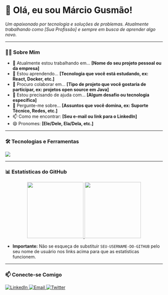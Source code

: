 # 👋 Olá, eu sou Márcio Gusmão!

<p align="left">
  <em>Um apaixonado por tecnologia e soluções de problemas. Atualmente trabalhando como [Sua Profissão] e sempre em busca de aprender algo novo.</em>
</p>

---

### 👨‍💻 Sobre Mim

- 🔭 Atualmente estou trabalhando em... **[Nome do seu projeto pessoal ou da empresa]**
- 🌱 Estou aprendendo... **[Tecnologia que você está estudando, ex: React, Docker, etc.]**
- 👯 Procuro colaborar em... **[Tipo de projeto que você gostaria de participar, ex: projetos open source em Java]**
- 🤔 Estou precisando de ajuda com... **[Algum desafio ou tecnologia específica]**
- 💬 Pergunte-me sobre... **[Assuntos que você domina, ex: Suporte Técnico, Redes, etc.]**
- 📫 Como me encontrar: **[Seu e-mail ou link para o LinkedIn]**
- 😄 Pronomes: **[Ele/Dele, Ela/Dela, etc.]**

---

### 🛠️ Tecnologias e Ferramentas

<p align="left">
  <a href="https://skillicons.dev">
    <img src="https://skillicons.dev/icons?i=java,spring,kotlin,python,mysql,postgres,git,github,docker,linux,vscode,idea,notion" />
  </a>
</p>
  
---

### 📊 Estatísticas do GitHub

<p align="center">
  <a href="https://github.com/SEU-USERNAME-DO-GITHUB">
    <img height="180em" src="https://github-readme-stats.vercel.app/api?username=SEU-USERNAME-DO-GITHUB&show_icons=true&theme=dracula&include_all_commits=true&count_private=true"/>
    <img height="180em" src="https://github-readme-stats.vercel.app/api/top-langs/?username=SEU-USERNAME-DO-GITHUB&layout=compact&langs_count=7&theme=dracula"/>
  </a>
</p>

* **Importante:** Não se esqueça de substituir `SEU-USERNAME-DO-GITHUB` pelo seu nome de usuário nos links acima para que as estatísticas funcionem.

---

### 📫 Conecte-se Comigo

<p align="left">
<a href="[LINK-PARA-SEU-LINKEDIN]" target="_blank">
  <img src="https://img.shields.io/badge/LinkedIn-0077B5?style=for-the-badge&logo=linkedin&logoColor=white" alt="LinkedIn"/>
</a>
<a href="mailto:[SEU-EMAIL-DE-CONTATO]">
  <img src="https://img.shields.io/badge/Email-D14836?style=for-the-badge&logo=gmail&logoColor=white" alt="Email"/>
</a>
<a href="[LINK-PARA-SEU-TWITTER-OU-OUTRA-REDE]" target="_blank">
  <img src="https://img.shields.io/badge/Twitter-1DA1F2?style=for-the-badge&logo=twitter&logoColor=white" alt="Twitter"/>
</a>
</p>
